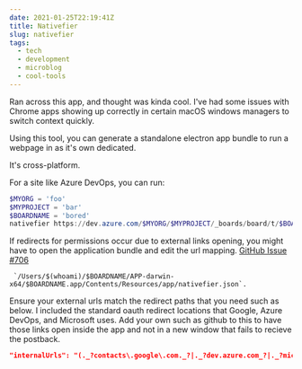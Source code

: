 ```yaml
---
date: 2021-01-25T22:19:41Z
title: Nativefier
slug: nativefier
tags:
  - tech
  - development
  - microblog
  - cool-tools
---
```


Ran across this app, and thought was kinda cool.
I've had some issues with Chrome apps showing up correctly in certain macOS windows managers to switch context quickly.

Using this tool, you can generate a standalone electron app bundle to run a webpage in as it's own dedicated.

It's cross-platform.

For a site like Azure DevOps, you can run:

```powershell
$MYORG = 'foo'
$MYPROJECT = 'bar'
$BOARDNAME = 'bored'
nativefier https://dev.azure.com/$MYORG/$MYPROJECT/_boards/board/t/$BOARDNAME/Backlog%20items/?fullScreen=true ~/$BOARDNAME
```

If redirects for permissions occur due to external links opening, you might have to open the application bundle and edit the url mapping. [GitHub Issue #706](https://github.com/jiahaog/nativefier/issues/706)

```text
 `/Users/$(whoami)/$BOARDNAME/APP-darwin-x64/$BOARDNAME.app/Contents/Resources/app/nativefier.json`.
```

Ensure your external urls match the redirect paths that you need such as below.
I included the standard oauth redirect locations that Google, Azure DevOps, and Microsoft uses.
Add your own such as github to this to have those links open inside the app and not in a new window that fails to recieve the postback.

```json
"internalUrls": "(._?contacts\.google\.com._?|._?dev.azure.com_?|._?microsoft.com_?|._?login.microsoftonline.com_?|._?azure.com_?|._?vssps.visualstudio.com._?)",
```
